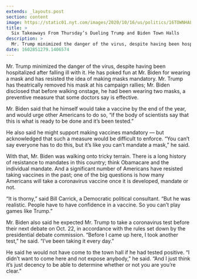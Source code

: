 ```yaml
--- 
extends: _layouts.post 
section: content 
image: https://static01.nyt.com/images/2020/10/16/us/politics/16TOWNHALL-TAKEAWAYS/16TOWNHALL-TAKEAWAYS-facebookJumbo.jpg 
title: > 
  Six Takeaways From Thursday’s Dueling Trump and Biden Town Halls 
description: > 
  Mr. Trump minimized the danger of the virus, despite having been hospitalized after falling ill with it.He has poked fun at Mr. Biden for wearing a mask and has resisted the idea of making masks mandatory.Mr. Trump has theatrically removed his mask at his campaign rallies; Mr. Biden disclosed that before walking onstage, he had been wearing two masks, a preventive measure that some doctors say is effective.“You can’t say everyone has to do this, but it’s like you can’t mandate a mask,” he said.With that, Mr. Biden was walking onto tricky terrain. 
date: 1602851279.1406574 
--- 
```

Mr. Trump minimized the danger of the virus, despite having been hospitalized after falling ill with it. He has poked fun at Mr. Biden for wearing a mask and has resisted the idea of making masks mandatory. Mr. Trump has theatrically removed his mask at his campaign rallies; Mr. Biden disclosed that before walking onstage, he had been wearing two masks, a preventive measure that some doctors say is effective.

Mr. Biden said that he himself would take a vaccine by the end of the year, and would urge other Americans to do so, “if the body of scientists say that this is what is ready to be done and it’s been tested.”

He also said he might support making vaccines mandatory — but acknowledged that such a measure would be difficult to enforce. “You can’t say everyone has to do this, but it’s like you can’t mandate a mask,” he said.

With that, Mr. Biden was walking onto tricky terrain. There is a long history of resistance to mandates in this country; think Obamacare and the individual mandate. And a significant number of Americans have resisted taking vaccines in the past; one of the big questions is how many Americans will take a coronavirus vaccine once it is developed, mandate or not.

“It is thorny,” said Bill Carrick, a Democratic political consultant. “But he was realistic. People have to have confidence in a vaccine. So you can’t play games like Trump.”

Mr. Biden also said he expected Mr. Trump to take a coronavirus test before their next debate on Oct. 22, in accordance with the rules set down by the presidential debate commission. “Before I came up here, I took another test,” he said. “I’ve been taking it every day.”

He said he would not have come to the town hall if he had tested positive. “I didn’t want to come here and not expose anybody,” he said. “And I just think it’s just decency to be able to determine whether or not you are you’re clear.”